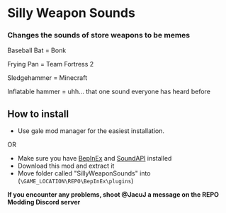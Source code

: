 # Silly Weapon Sounds
### Changes the sounds of store weapons to be memes

Baseball Bat = Bonk

Frying Pan = Team Fortress 2

Sledgehammer = Minecraft

Inflatable hammer = uhh... that one sound everyone has heard before

## How to install

- Use gale mod manager for the easiest installation.

OR

- Make sure you have [BepInEx](https://thunderstore.io/c/repo/p/BepInEx/BepInExPack/) and [SoundAPI](https://thunderstore.io/c/repo/p/loaforc/loaforcsSoundAPI/) installed
- Download this mod and extract it
- Move folder called "SillyWeaponSounds" into (`\GAME_LOCATION\REPO\BepInEx\plugins`)


**If you encounter any problems, shoot @JacuJ a message on the REPO Modding Discord server**